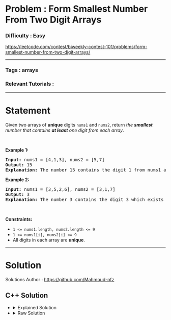# Problem : Form Smallest Number From Two Digit Arrays

### Difficulty : **Easy**

https://leetcode.com/contest/biweekly-contest-101/problems/form-smallest-number-from-two-digit-arrays/

---

### Tags : **arrays**

### Relevant Tutorials :



---

# Statement


Given two arrays of <strong>unique</strong> digits <code>nums1</code> and <code>nums2</code>, return <em>the <strong>smallest</strong> number that contains <strong>at least</strong> one digit from each array</em>.
<p>&nbsp;</p>
<p><strong class="example">Example 1:</strong></p>

<pre><strong>Input:</strong> nums1 = [4,1,3], nums2 = [5,7]
<strong>Output:</strong> 15
<strong>Explanation:</strong> The number 15 contains the digit 1 from nums1 and the digit 5 from nums2. It can be proven that 15 is the smallest number we can have.
</pre>

<p><strong class="example">Example 2:</strong></p>

<pre><strong>Input:</strong> nums1 = [3,5,2,6], nums2 = [3,1,7]
<strong>Output:</strong> 3
<strong>Explanation:</strong> The number 3 contains the digit 3 which exists in both arrays.
</pre>

<p>&nbsp;</p>
<p><strong>Constraints:</strong></p>

<ul>
	<li><code>1 &lt;= nums1.length, nums2.length &lt;= 9</code></li>
	<li><code>1 &lt;= nums1[i], nums2[i] &lt;= 9</code></li>
	<li>All digits in each array are <strong>unique</strong>.</li>
</ul>


---

# Solution 

Solutions Author : https://github.com/Mahmoud-nfz

## C++ Solution

<ul>
<li>

<details>
    <summary>Explained Solution</summary>

```cpp
class Solution {
public:
    int minNumber(vector<int>& nums1, vector<int>& nums2) {
        // Sort nums1 in non-descending order
        sort(nums1.begin(), nums1.end());
        
        // Store the digits in nums1 in a set for easy searching
        set<int> s1;
        for (auto x : nums1) {
            s1.insert(x);
        }

        // Sort nums2 in non-descending order and search for the smallest digit common to both arrays
        sort(nums2.begin(), nums2.end());
        int ans = -1;
        for (auto x : nums2) {
            if (s1.find(x) != s1.end()) {
                ans = x;
                break;
            }
        }

        // Calculate and return the smallest number that contains at least one digit from each array
        if (nums1[0] == nums2[0]) {
            // If the smallest digit in both arrays is the same, return that digit
            return nums1[0];
        }
        else if (ans != -1) {
            // If there is a digit common to both arrays, return the smallest number that contains it
            return min(ans, min(nums1[0], nums2[0]) * 10 + max(nums1[0], nums2[0]));
        }
        else {
            // If there is no digit common to both arrays, return the smallest number that contains the smallest digit from each array
            return min(nums1[0], nums2[0]) * 10 + max(nums1[0], nums2[0]);
        }
    }
};

```
</details>
</li>

<li>
<details>
    <summary>Raw Solution</summary>

```cpp
class Solution {
public:
    int minNumber(vector<int>& nums1, vector<int>& nums2) {
        sort(nums1.begin(), nums1.end());
        set<int> s1;
        for (auto x : nums1) {
            s1.insert(x);
        }
        sort(nums2.begin(), nums2.end());
        int ans = -1;
        for (auto x : nums2) {
            if (s1.find(x) != s1.end()) {
                ans = x;
                break;
            }
        }
        if (nums1[0] == nums2[0]) {
            return nums1[0];
        }
        else if (ans != -1) {
            return min(ans, min(nums1[0], nums2[0]) * 10 + max(nums1[0], nums2[0]));
        }
        else {
            return min(nums1[0], nums2[0]) * 10 + max(nums1[0], nums2[0]);
        }
    }
};
```
</details>
</li>
</ul>
